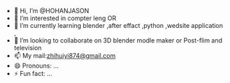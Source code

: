 - 👋 Hi, I’m @HOHANJASON
- 👀 I’m interested in compter leng OR 
- 🌱 I’m currently learning blender ,after effact ,python ,wedsite application ,
- 💞️ I’m looking to collaborate on 3D blender modle maker or Post-flim and television
- 📫 My mail:zhihuiyi874@gmail.com
- 😄 Pronouns: ...
- ⚡ Fun fact: ...

<!---
HOHANJASON/HOHANJASON is a ✨ special ✨ repository because its `README.md` (this file) appears on your GitHub profile.
You can click the Preview link to take a look at your changes.
--->
